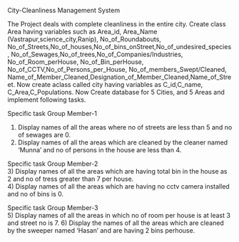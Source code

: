 City-Cleanliness Management System

The Project deals with complete cleanliness in the entire city. Create class Area having variables such as Area_id, Area_Name
(Vastrapur,science_city,Ranip), No_of_Roundabouts, No_of_Streets,No_of_houses,No_of_bins_onStreet,No_of_undesired_species,
No_of_Sewages,No_of_trees,No_of_Companies/Industries, No_of_Room_perHouse, No_of_Bin_perHouse, No_of_CCTV,No_of_Persons_per_House,
No_of_members_Swept/Cleaned, Name_of_Member_Cleaned,Designation_of_Member_Cleaned,Name_of_Street. Now create aclass called city having
variables as C_id,C_name, C_Area,C_Populations. Now Create database for 5 Cities, and 5 Areas and implement following tasks.

Specific task Group Member-1
1) Display names of all the areas where no of streets are less than 5 and no of sewages are 0.
2) Display names of all the areas which are cleaned by the cleaner named ‘Munna’ and no of persons in the house are less than 4.

Specific task Group Member-2                                      
3) Display names of all the areas which are having total bin in the house as 2 and no of tress greater than 7 per house.             
4) Display names of all the areas which are having no cctv camera installed and no of bins is 0. 

Specific task Group Member-3                                                                                                             
5) Display names of all the areas in which no of room per house is at least 3 and street no is 7.
6) Display the names of all the areas which are cleaned by the sweeper named ‘Hasan’ and are having 2 bins perhouse.
